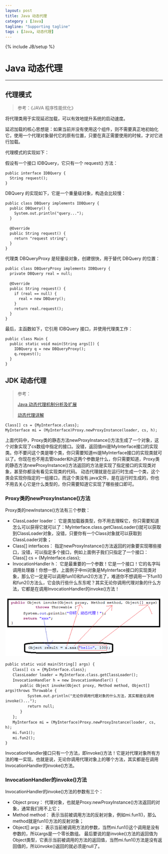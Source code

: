```yaml
---
layout: post
title: Java 动态代理
category : [Java]
tagline: "Supporting tagline"
tags : [Java, 动态代理]
---
```

{% include JB/setup %}
# Java 动态代理
---

## 代理模式

> 参考：《JAVA 程序性能优化》

将代理类用于实现延迟加载，可以有效地提升系统的启动速度。

延迟加载的核心思想是：如果当前并没有使用这个组件，则不需要真正地初始化它，使用一个代理对象替代它的原有位置，只要在真正需要使用的时候，才对它进行加载。

<!--break-->

代理模式的实现如下：

假设有一个接口 IDBQuery，它只有一个 request() 方法：

```
public interface IDBQuery {
  String request();
}
```

DBQuery 的实现如下，它是一个重量级对象，构造会比较慢：

```
public class DBQuery implements IDBQuery {
  public DBQuery() {
    System.out.println("query...");
  }
  
  @Override
  public String request() {
    return "request string";
  }
}
```

代理类 DBQueryProxy 是轻量级对象，创建很快，用于替代 DBQuery 的位置：

```
public class DBQueryProxy implements IDBQuery {
  private DBQuery real = null;
  
  @Override
  public String request() {
    if (real == null) {
      real = new DBQuery();
    }
    return real.request();
  }
}
```

最后，主函数如下，它引用 IDBQuery 接口，并使用代理类工作：

```
public class Main {
  public static void main(String args[]) {
    IDBQuery q = new DBQueryProxy();
    q.request();
  }
}
```


## JDK 动态代理

> 参考：
>
> [Java 动态代理机制分析及扩展](https://www.ibm.com/developerworks/cn/java/j-lo-proxy1/index.html)
> 
> [动态代理详解](https://www.cnblogs.com/fengmingyue/p/6092151.html)

``` 
Class[] cs = {MyInterface.class};
MyInterface mi = (MyInterface)Proxy.newProxyInstance(loader, cs, h);
``` 

上面代码中，Proxy类的静态方法newProxyInstance()方法生成了一个对象，这个对象实现了cs数组中指定的接口。没错，返回值mi是MyInterface接口的实现类。你不要问这个类是哪个类，你只需要知道mi是MyInterface接口的实现类就可以了。你现在也不用去管loader和h这两个参数是什么，你只需要知道，Proxy类的静态方法newProxyInstance()方法返回的方法是实现了指定接口的实现类对象，甚至你都没有看见实现类的代码。
动态代理就是在运行时生成一个类，这个类会实现你指定的一组接口，而这个类没有.java文件，是在运行时生成的，你也不用去关心它是什么类型的，你只需要知道它实现了哪些接口即可。

### Proxy类的newProxyInstance()方法 
Proxy类的newInstance()方法有三个参数：
- ClassLoader loader： 它是类加载器类型，你不用去理睬它，你只需要知道怎么可以获得它就可以了：MyInterface.class.getClassLoader()就可以获取到ClassLoader对象，没错，只要你有一个Class对象就可以获取到ClassLoader对象；
- Class[] interfaces： 指定newProxyInstance()方法返回的对象要实现哪些接口，没错，可以指定多个接口，例如上面例子我们只指定了一个接口：Class[] cs = {MyInterface.class};
- InvocationHandler h： 它是最重要的一个参数！它是一个接口！它的名字叫调用处理器！你想一想，上面例子中mi对象是MyInterface接口的实现类对象，那么它一定是可以调用fun1()和fun2()方法了，难道你不想调用一下fun1()和fun2()方法么，它会执行些什么东东呢？其实无论你调用代理对象的什么方法，它都是在调用InvocationHandler的invoke()方法！

![](/images/2017-01-04-InvocationHandler-invoke.png) 

``` 
public static void main(String[] args) {
　　Class[] cs = {MyInterface.class};
　　ClassLoader loader = MyInterface.class.getClassLoader();
　　InvocationHandler h = new InvocationHandler() {
　　　　public Object invoke(Object proxy, Method method, Object[] args)throws Throwable {
　　　　　　System.out.println("无论你调用代理对象的什么方法，其实都是在调用invoke()...");
　　　　　　return null;
　　　　}
　　};
　　MyInterface mi = (MyInterface)Proxy.newProxyInstance(loader, cs, h);
　　mi.fun1();
　　mi.fun2();
}
``` 

InvocationHandler接口只有一个方法，即invoke()方法！它是对代理对象所有方法的唯一实现。也就是说，无论你调用代理对象上的哪个方法，其实都是在调用InvocationHandler的invoke()方法。 

### InvocationHandler的invoke()方法 
InvocationHandler的invoke()方法的参数有三个：
- Object proxy： 代理对象，也就是Proxy.newProxyInstance()方法返回的对象，通常我们用不上它；
- Method method： 表示当前被调用方法的反射对象，例如mi.fun1()，那么method就是fun1()方法的反射对象；
- Object[] args： 表示当前被调用方法的参数，当然mi.fun1()这个调用是没有参数的，所以args是一个零长数组。
最后要说的是invoke()方法的返回值为Object类型，它表示当前被调用的方法的返回值，当然mi.fun1()方法是没有返回值的，所以invoke()返回的就必须是null了。

